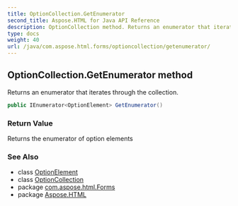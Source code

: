 ```yaml
---
title: OptionCollection.GetEnumerator
second_title: Aspose.HTML for Java API Reference
description: OptionCollection method. Returns an enumerator that iterates through the collection
type: docs
weight: 40
url: /java/com.aspose.html.forms/optioncollection/getenumerator/
---
```

## OptionCollection.GetEnumerator method

Returns an enumerator that iterates through the collection.

```java
public IEnumerator<OptionElement> GetEnumerator()
```

### Return Value

Returns the enumerator of option elements

### See Also

* class [OptionElement](../../optionelement/)
* class [OptionCollection](../)
* package [com.aspose.html.Forms](../../optioncollection/)
* package [Aspose.HTML](../../../)
